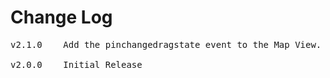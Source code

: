# Change Log
<pre>
v2.1.0    Add the pinchangedragstate event to the Map View. Support custom views for the pin.

v2.0.0    Initial Release